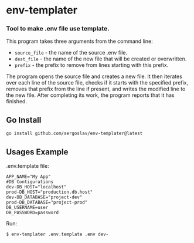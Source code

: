 # env-templater
### Tool to make .env file use template.

This program takes three arguments from the command line:

- `source_file` - the name of the source .env file.
- `dest_file` - the name of the new file that will be created or overwritten.
- `prefix` - the prefix to remove from lines starting with this prefix.

The program opens the source file and creates a new file. It then iterates over each line of the source file, checks if it starts with the specified prefix, removes that prefix from the line if present, and writes the modified line to the new file. After completing its work, the program reports that it has finished.


## Go Install
```bash
go install github.com/sergoslav/env-templater@latest
```

## Usages Example

.env.template file:
```env
APP_NAME="My App"
#DB Contigurations
dev-DB_HOST="localhost"
prod-DB_HOST="production.db.host"
dev-DB_DATABASE="project-dev"
prod-DB_DATABASE="project-prod"
DB_USERNAME=user
DB_PASSWORD=password
```

Run:
```bash
$ env-templater .env.template .env dev-
```
